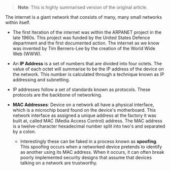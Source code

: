 > **Note**: This is highly summarised version of the original article.

The internet is a giant network that consists of many, many small networks within itself. 

- The first Iteration of the internet was within the ARPANET project in the late 1960s. This project was funded by the United States Defence department and the first documented action. The internet as we know was invented by Tim Berners-Lee by the creation of the World Wide Web (WWW).

- An **IP Address** is a set of numbers that are divided into four octets. The value of each octet will summarise to be the IP address of the device on the network. This number is calculated through a technique known as IP addressing and subnetting.
- IP addresses follow a set of standards known as protocols. These protocols are the backbone of networking.

- **MAC Addresses**: Device on a network all have a physical interface, which is a microchip board found on the device's motherboard. This network interface as assigned a unique address at the factory it was built at, called MAC (Media Access Control) address. The MAC address is a twelve-character hexadecimal number split into two's and separated by a colon.
	- Interestingly these can be faked in a process known as **spoofing**. This spoofing occurs when a networked device pretends to identify as another using its MAC address. When it occurs, it can often break poorly implemented security designs that assume that devices talking on a network are trustworthy.